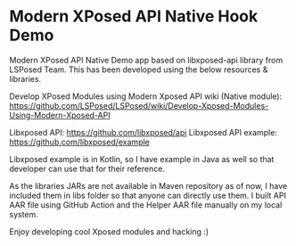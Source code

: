 # Modern XPosed API Native Hook Demo

Modern XPosed API Native Demo app based on libxposed-api library from LSPosed Team. This has been developed using the below resources & libraries.

Develop XPosed Modules using Modern Xposed API wiki (Native module): https://github.com/LSPosed/LSPosed/wiki/Develop-Xposed-Modules-Using-Modern-Xposed-API

Libxposed API: https://github.com/libxposed/api
Libxposed API example: https://github.com/libxposed/example

Libxposed example is in Kotlin, so I have example in Java as well so that developer can use that for their reference.

As the libraries JARs are not available in Maven repository as of now, I have included them in libs folder so that anyone can directly use them. I built API AAR file using GitHub Action and the Helper AAR file manually on my local system.

Enjoy developing cool Xposed modules and hacking :)
